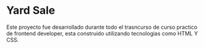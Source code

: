 # Yard Sale
Este proyecto fue desarrollado durante todo el trasncurso de curso practico de frontend developer,
esta construido utilizando tecnologias como HTML Y CSS.
